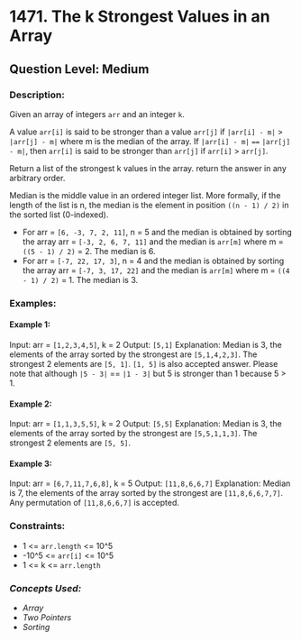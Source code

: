 # 1471. The k Strongest Values in an Array
## Question Level: Medium
### Description:
Given an array of integers `arr` and an integer `k`.

A value `arr[i]` is said to be stronger than a value `arr[j]` if `|arr[i] - m|` > `|arr[j] - m|` where m is the median of the array.
If `|arr[i] - m|` `==` `|arr[j] - m|`, then `arr[i]` is said to be stronger than `arr[j]` if `arr[i]` > `arr[j]`.

Return a list of the strongest k values in the array. return the answer in any arbitrary order.

Median is the middle value in an ordered integer list. More formally, if the length of the list is n, the median is the element in position `((n - 1) / 2)` in the sorted list (0-indexed).
- For arr = `[6, -3, 7, 2, 11]`, n = 5 and the median is obtained by sorting the array arr = `[-3, 2, 6, 7, 11]` and the median is `arr[m]` where m = `((5 - 1) / 2)` = 2. The median is 6.
- For arr = `[-7, 22, 17, 3]`, n = 4 and the median is obtained by sorting the array arr = `[-7, 3, 17, 22]` and the median is `arr[m]` where m = `((4 - 1) / 2)` = 1. The median is 3.

### Examples:
#### Example 1:

Input: arr = `[1,2,3,4,5]`, k = 2
Output: `[5,1]`
Explanation: Median is 3, the elements of the array sorted by the strongest are `[5,1,4,2,3]`. The strongest 2 elements are `[5, 1]`. `[1, 5]` is also accepted answer.
Please note that although `|5 - 3|` == `|1 - 3|` but 5 is stronger than 1 because 5 > 1.
#### Example 2:

Input: arr = `[1,1,3,5,5]`, k = 2
Output: `[5,5]`
Explanation: Median is 3, the elements of the array sorted by the strongest are `[5,5,1,1,3]`. The strongest 2 elements are `[5, 5]`.
#### Example 3:

Input: arr = `[6,7,11,7,6,8]`, k = 5
Output: `[11,8,6,6,7]`
Explanation: Median is 7, the elements of the array sorted by the strongest are `[11,8,6,6,7,7]`.
Any permutation of `[11,8,6,6,7]` is accepted.

### Constraints:

- 1 <= `arr.length` <= 10^5
- -10^5 <= `arr[i]` <= 10^5
- 1 <= k <= `arr.length`

### <i>Concepts Used:
- Array
- Two Pointers
- Sorting </i>